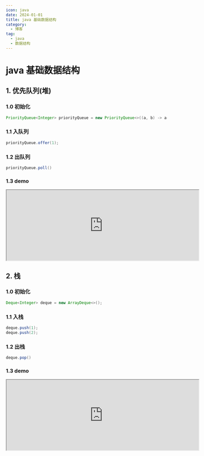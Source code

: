 ```yaml
---
icon: java
date: 2024-01-01
title: java 基础数据结构
category:
  - 博客
tag:
  - java
  - 数据结构
---
```


# java 基础数据结构

<!-- more -->


## 1. 优先队列(堆)

### 1.0 初始化


```java
PriorityQueue<Integer> priorityQueue = new PriorityQueue<>((a, b) -> a-b);
```

### 1.1 入队列 

```java
priorityQueue.offer(1);
```

### 1.2 出队列

```java
priorityQueue.poll()
``` 

### 1.3 demo

<iframe src="https://pl.kotl.in/tBnF-3eSf" height='220' width='600'></iframe>


## 2. 栈

### 1.0 初始化

```java
Deque<Integer> deque = new ArrayDeque<>();
```

### 1.1 入栈

```java
deque.push(1);
deque.push(2);
```

### 1.2 出栈


```java
deque.pop()
```

### 1.3 demo

<iframe src="https://pl.kotl.in/z6KeB8t3P" height='220' width='600'></iframe>